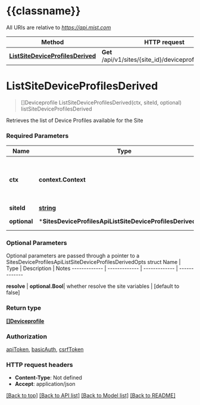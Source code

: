 # {{classname}}

All URIs are relative to *https://api.mist.com*

Method | HTTP request | Description
------------- | ------------- | -------------
[**ListSiteDeviceProfilesDerived**](SitesDeviceProfilesApi.md#ListSiteDeviceProfilesDerived) | **Get** /api/v1/sites/{site_id}/deviceprofiles/derived | listSiteDeviceProfilesDerived

# **ListSiteDeviceProfilesDerived**
> []Deviceprofile ListSiteDeviceProfilesDerived(ctx, siteId, optional)
listSiteDeviceProfilesDerived

Retrieves the list of Device Profiles available for the Site

### Required Parameters

Name | Type | Description  | Notes
------------- | ------------- | ------------- | -------------
 **ctx** | **context.Context** | context for authentication, logging, cancellation, deadlines, tracing, etc.
  **siteId** | [**string**](.md)|  | 
 **optional** | ***SitesDeviceProfilesApiListSiteDeviceProfilesDerivedOpts** | optional parameters | nil if no parameters

### Optional Parameters
Optional parameters are passed through a pointer to a SitesDeviceProfilesApiListSiteDeviceProfilesDerivedOpts struct
Name | Type | Description  | Notes
------------- | ------------- | ------------- | -------------

 **resolve** | **optional.Bool**| whether resolve the site variables | [default to false]

### Return type

[**[]Deviceprofile**](deviceprofile.md)

### Authorization

[apiToken](../README.md#apiToken), [basicAuth](../README.md#basicAuth), [csrfToken](../README.md#csrfToken)

### HTTP request headers

 - **Content-Type**: Not defined
 - **Accept**: application/json

[[Back to top]](#) [[Back to API list]](../README.md#documentation-for-api-endpoints) [[Back to Model list]](../README.md#documentation-for-models) [[Back to README]](../README.md)

